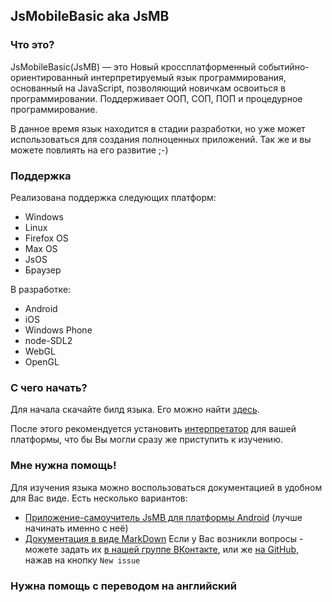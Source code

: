 
## JsMobileBasic aka JsMB
### Что это?
JsMobileBasic(JsMB) — это Новый кроссплатформенный событийно-ориентированный интерпретируемый язык программирования, основанный на JavaScript, позволяющий новичкам освоиться в программировании.
Поддерживает ООП, СОП, ПОП и процедурное программирование.

В данное время язык находится в стадии разработки, но уже может использоваться для создания полноценных приложений.
Так же и вы можете повлиять на его развитие ;-)

### Поддержка
Реализована поддержка следующих платформ:
- Windows
- Linux
- Firefox OS
- Max OS
- JsOS
- Браузер

В разработке:
- Android
- iOS
- Windows Phone
- node-SDL2
- WebGL
- OpenGL

### С чего начать?
Для начала скачайте билд языка. Его можно найти [здесь](https://github.com/MobileBasicPRO/JsMB/releases).

После этого рекомендуется установить [интерпретатор](https://github.com/MobileBasicPRO/JsMB-Interpreter) для вашей платформы, что бы Вы могли сразу же приступить к изучению.

### Мне нужна помощь!
Для изучения языка можно воспользоваться документацией в удобном для Вас виде.
Есть несколько вариантов:
- [Приложение-самоучитель JsMB для платформы Android](https://gist.github.com/PROPHESSOR/1b329b312c12f6ba328074675afbf0eb) (лучше начинать именно с неё)
- [Документация в виде MarkDown](https://gist.github.com/PROPHESSOR/1b329b312c12f6ba328074675afbf0eb)
Если у Вас возникли вопросы - можете задать их [в нашей группе ВКонтакте](https://vk.com/jsmobilebasic), или же [на GitHub](https://github.com/MobileBasicPRO/JsMB/issues), нажав на кнопку `New issue`

### Нужна помощь с переводом на английский
